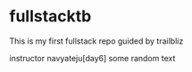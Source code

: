# fullstacktb
This is my first fullstack repo guided by trailbliz

instructor navyateju[day6]
some random text
